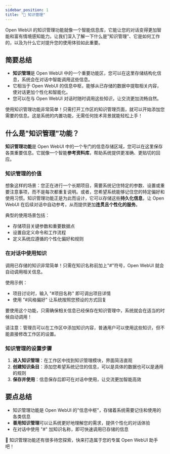 ```yaml
---
sidebar_position: 1
title: "🧠 知识管理"
---
```


Open WebUI 的知识管理功能就像一个智能信息库，它能让您的对话变得更加智能和富有情境感知能力。让我们深入了解一下什么是"知识管理"、它是如何工作的，以及为什么它对提升您的使用体验如此重要。

## 简要总结

- **知识管理**是 Open WebUI 中的一个重要功能区，您可以在这里存储结构化信息，系统会在对话中智能调用这些信息。
- 它相当于 Open WebUI 的信息中枢，能够从已存储的数据中提取相关内容，使对话更加个性化和智能化。
- 您可以在与 Open WebUI 对话时随时调用这些知识，让交流更加流畅自然。

使用知识管理功能非常简单！只需打开工作区的知识管理页面，就可以开始添加您需要的信息。这是系统的内置功能，无需任何技术背景就能轻松上手！

## 什么是"知识管理"功能？

**知识管理功能**是 Open WebUI 中的一个专门的信息存储区域，您可以在这里保存各类重要信息。它就像一个智能**参考资料库**，帮助系统提供更准确、更贴切的回应。

### 知识管理的价值

想象这样的场景：您正在进行一个长期项目，需要系统记住特定的参数、设置或重要注意事项，而不是每次都重复说明。或者，您希望系统能够记住您的特定偏好和使用习惯。知识管理功能正是为此而设计，它可以存储这些**持久化信息**，让 Open WebUI 在后续对话中自动参考，从而提供更加**连贯且个性化的服务**。

典型的使用场景包括：

- 存储项目关键参数和重要数据点
- 设置自定义命令和工作流程
- 定义系统应遵循的个性化偏好和规则

### 在对话中使用知识

调用已存储的知识非常简单！只需在知识名称前加上"#"符号，Open WebUI 就会自动调用相关信息。

使用示例：

- 项目讨论时，输入 "#项目名称" 即可调出项目详情
- 使用 "#风格偏好" 让系统按照您预设的方式回复

要使用这个功能，只需确保相关信息已经保存在知识管理中，系统就会在适当的时候自动调用！

请注意：管理员可以在工作区中添加知识内容，普通用户可以使用这些知识，但不能直接修改工作区的设置。

### 知识管理的设置步骤

1. **进入知识管理**：在工作区中找到知识管理模块，界面简洁直观
2. **创建知识条目**：添加您希望系统记住的信息，可以是具体的数据也可以是通用的规则
3. **保存并使用**：信息保存后即可在对话中使用，让交流更加智能高效

## 要点总结

- 知识管理功能是 Open WebUI 的"信息中枢"，存储着系统需要记住和使用的各类信息
- **善用知识管理**可以让系统更好地理解您的需求，提供个性化的对话体验
- 在对话中使用 "#" 加知识名称，即可快速调用已存储的信息

🌟 知识管理功能还有很多待您探索，快来打造属于您的专属 Open WebUI 助手吧！
